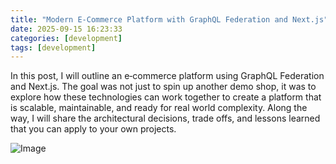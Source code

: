 ```yaml
---
title: "Modern E-Commerce Platform with GraphQL Federation and Next.js"
date: 2025-09-15 16:23:33
categories: [development]
tags: [development]
---
```


In this post, I will outline an e‑commerce platform using GraphQL Federation and Next.js. The goal was not just to spin up another demo shop, it was to explore how these technologies can work together to create a platform that is scalable, maintainable, and ready for real world complexity. Along the way, I will share the architectural decisions, trade offs, and lessons learned that you can apply to your own projects.

<img src="{{ site.baseurl }}/images/blog//ecommerce/ecommerce-archi.PNG" class="fullsize-image" alt="Image">
